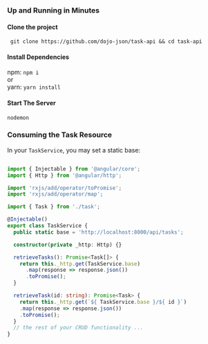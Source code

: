 
### Up and Running in Minutes

#### Clone the project
` git clone https://github.com/dojo-json/task-api && cd task-api`

#### Install Dependencies 
npm: `npm i`    
or    
yarn: `yarn install`

#### Start The Server
`nodemon` 

### Consuming the Task Resource 

In your `TaskService`, you may set a static base:

```typescript 

import { Injectable } from '@angular/core';
import { Http } from '@angular/http';

import 'rxjs/add/operator/toPromise';
import 'rxjs/add/operator/map';

import { Task } from './task';

@Injectable() 
export class TaskService {
  public static base = 'http://localhost:8000/api/tasks';

  constructor(private _http: Http) {} 

  retrieveTasks(): Promise<Task[]> {
    return this._http.get(TaskService.base)
      .map(response => response.json())
      .toPromise();
  }

  retrieveTask(id: string): Promise<Task> {
    return this._http.get(`${ TaskService.base }/${ id }`)
    .map(response => response.json())
    .toPromise();
  }
  // the rest of your CRUD functionality ...
}

```
